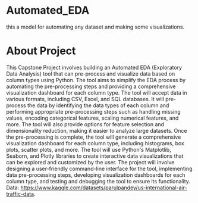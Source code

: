 # Automated_EDA
this a model for automating any dataset and making some visualizations.

# About Project 
This Capstone Project involves building an Automated EDA (Exploratory Data Analysis) tool that can pre-process and visualize data based on column types using Python. The tool aims to simplify the EDA process by automating the pre-processing steps and providing a comprehensive visualization dashboard for each column type. The tool will accept data in various formats, including CSV, Excel, and SQL databases. It will pre-process the data by identifying the data types of each column and performing appropriate pre-processing steps such as handling missing values, encoding categorical features, scaling numerical features, and more. The tool will also provide options for feature selection and dimensionality reduction, making it easier to analyze large datasets. Once the pre-processing is complete, the tool will generate a comprehensive visualization dashboard for each column type, including histograms, box plots, scatter plots, and more. The tool will use Python's Matplotlib, Seaborn, and Plotly libraries to create interactive data visualizations that can be explored and customized by the user. The project will involve designing a user-friendly command-line interface for the tool, implementing data pre-processing steps, developing visualization dashboards for each column type, and testing and debugging the tool to ensure its functionality. Data: https://www.kaggle.com/datasets/parulpandey/us-international-air-traffic-data.
